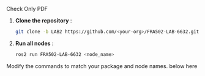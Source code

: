 Check Only PDF

1. **Clone the repository** :
   ```bash
   git clone -b LAB2 https://github.com/<your-org>/FRA502-LAB-6632.git
    ```
2. **Run all nodes** :
   ```bash
   ros2 run FRA502-LAB-6632 <node_name>
   ```



Modify the commands to match your package and node names. below here
